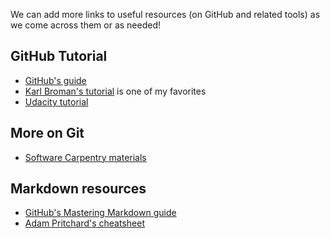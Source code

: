 We can add more links to useful resources (on GitHub and related tools) as we come across them or as needed!

## GitHub Tutorial
* [GitHub's guide](https://guides.github.com/activities/hello-world/)
* [Karl Broman's tutorial](http://kbroman.org/github_tutorial/) is one of my favorites
* [Udacity tutorial](https://blog.udacity.com/2015/06/a-beginners-git-github-tutorial.html)

## More on Git
* [Software Carpentry materials](https://swcarpentry.github.io/git-novice/)

## Markdown resources
* [GitHub's Mastering Markdown guide](https://guides.github.com/features/mastering-markdown/)
* [Adam Pritchard's cheatsheet](https://github.com/adam-p/markdown-here/wiki/Markdown-Cheatsheet)

